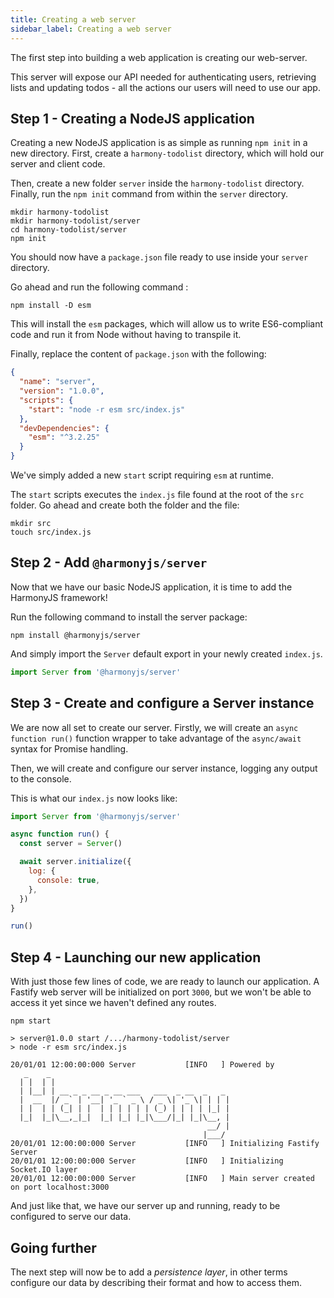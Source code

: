 ```yaml
---
title: Creating a web server
sidebar_label: Creating a web server
---
```


The first step into building a web application is creating our web-server.

This server will expose our API needed for authenticating users, retrieving lists and updating
todos - all the actions our users will need to use our app.

## Step 1 - Creating a NodeJS application

Creating a new NodeJS application is as simple as running `npm init` in a new directory.
First, create a `harmony-todolist` directory, which will hold our server and client code.

Then, create a new folder `server` inside the `harmony-todolist` directory. Finally, run
the `npm init` command from within the `server` directory.

```shell script
mkdir harmony-todolist
mkdir harmony-todolist/server
cd harmony-todolist/server
npm init
```

You should now have a `package.json` file ready to use inside your `server` directory.

Go ahead and run the following command :

```shell script
npm install -D esm
```

This will install the `esm` packages, which will allow us to write ES6-compliant code and
run it from Node without having to transpile it.

Finally, replace the content of `package.json` with the following:

```json title="package.json"
{
  "name": "server",
  "version": "1.0.0",
  "scripts": {
    "start": "node -r esm src/index.js"
  },
  "devDependencies": {
    "esm": "^3.2.25"
  }
}
```

We've simply added a new `start` script requiring `esm` at runtime.

The `start` scripts executes the `index.js` file found at the root of the `src` folder.
Go ahead and create both the folder and the file:

```shell script
mkdir src
touch src/index.js
```

## Step 2 - Add `@harmonyjs/server`

Now that we have our basic NodeJS application, it is time to add the HarmonyJS framework!

Run the following command to install the server package:

```shell script
npm install @harmonyjs/server
```

And simply import the `Server` default export in your newly created `index.js`.

```js title="index.js"
import Server from '@harmonyjs/server'
```

## Step 3 - Create and configure a Server instance

We are now all set to create our server. Firstly, we will create an `async function run()` 
function wrapper to take advantage of the `async/await` syntax for Promise handling.

Then, we will create and configure our server instance, logging any output to the console.

This is what our `index.js` now looks like:

```js title="index.js"
import Server from '@harmonyjs/server'

async function run() {
  const server = Server()

  await server.initialize({
    log: {
      console: true,
    },
  })
}

run()
```

## Step 4 - Launching our new application

With just those few lines of code, we are ready to launch our application. A Fastify web server
will be initialized on port `3000`, but we won't be able to access it yet since we
haven't defined any routes.

```shell script
npm start

> server@1.0.0 start /.../harmony-todolist/server
> node -r esm src/index.js

20/01/01 12:00:00:000 Server           [INFO   ] Powered by
   _    _
  | |  | |
  | |__| | __ _ _ __ _ __ ___   ___  _ __  _   _
  |  __  |/ _` | '__| '_ ` _ \ / _ \| '_ \| | | |
  | |  | | (_| | |  | | | | | | (_) | | | | |_| |
  |_|  |_|\__,_|_|  |_| |_| |_|\___/|_| |_|\__, |
                                            __/ |
                                           |___/
20/01/01 12:00:00:000 Server           [INFO   ] Initializing Fastify Server
20/01/01 12:00:00:000 Server           [INFO   ] Initializing Socket.IO layer
20/01/01 12:00:00:000 Server           [INFO   ] Main server created on port localhost:3000
```

And just like that, we have our server up and running, ready to be configured to serve our
data.

## Going further

The next step will now be to add a _persistence layer_, in other terms configure our data by 
describing their format and how to access them.
